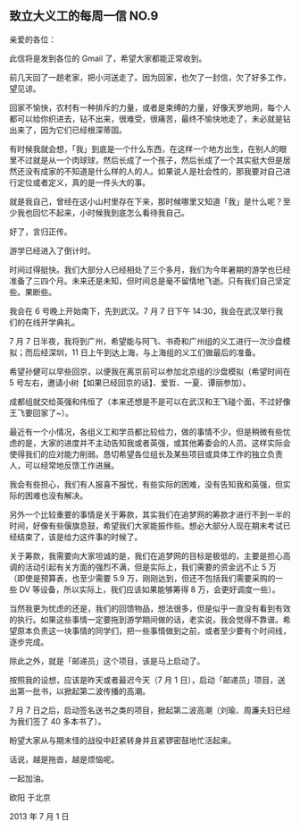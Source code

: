 ## 致立大义工的每周一信 NO.9

亲爱的各位：

此信将是发到各位的 Gmail 了，希望大家都能正常收到。

前几天回了一趟老家，把小河送走了。因为回家，也欠了一封信，欠了好多工作，望见谅。

回家不愉快，农村有一种排斥的力量，或者是束缚的力量，好像天罗地网，每个人都可以给你织进去，钻不出来，很难受，很痛苦，最终不愉快地走了，未必就是钻出来了，因为它们已经根深蒂固。

有时候我就会想，「我」到底是一个什么东西，在这样一个地方出生，在别人的眼里不过就是从一个肉球球，然后长成了一个孩子，然后长成了一个其实挺大但是居然还没有成家的不知道是什么样的人的人。如果说人是社会性的，那我要对自己进行定位或者定义，真的是一件头大的事。

就是我自己，曾经在这小山村里存在下来，那时候哪里又知道「我」是什么呢？至少我也回忆不起来，小时候我到底怎么看待我自己。

好了，言归正传。

游学已经进入了倒计时。

时间过得挺快。我们大部分人已经相处了三个多月，我们为今年暑期的游学也已经准备了三四个月。未来还是未知，但时间总是毫不留情地飞逝。只有我们自己坚定些。果断些。

我会在 6 号晚上开始南下，先到武汉。7 月 7 日下午 14:30，我会在武汉举行我们的在线开学典礼。

7 月 7 日半夜，我将到广州，希望能与阿飞、书奇和广州组的义工进行一次沙盘模拟；而后经深圳，11 日上午到达上海，与上海组的义工们做最后的准备。

希望孙健可以早些回京，以便我在离京前可以参加北京组的沙盘模拟（希望时间在 5 号左右，邀请小树【如果已经回京的话】、爱哲、一夏、谭丽参加）。

成都组就交给英强和伟恒了（本来还想是不是可以在武汉和王飞碰个面，不过好像王飞要回家了~）。

最近有一个小情况，各组义工和学员都比较给力，做的事情不少。但是稍微有些忧虑的是，大家的进度并不主动告知我或者英强，或其他筹委会的人员。这样实际会使得我们的应对能力削弱。恳切希望各位组长及某些项目或具体工作的独立负责人，可以经常地反馈工作进展。

我会有些担心，我们有人报喜不报忧，有些实际的困难，没有告知我和英强，但实际的困难也没有解决。

另外一个比较重要的事情是关于筹款，其实我们在追梦网的筹款才进行不到一半的时间，好像有些偃旗息鼓，希望我们大家能振作些。想必大部分人现在期末考试已经结束了，该是给力这件事的时候了。

关于筹款，我需要向大家坦诚的是，我们在追梦网的目标是极低的，主要是担心高调的活动引起有关方面的强烈不满，但是实际上，我们需要的资金远不止 5 万（即使是预算表，也至少需要 5.9 万，刚刚达到，但还不包括我们需要采购的一些 DV 等设备，所以实际上，我们应该如果能够筹得 8 万，会更好调度一些）。

当然我更为忧虑的还是，我们的回馈物品，想法很多，但是似乎一直没有看到有效的执行。如果这些事情一定要拖到游学期间做的话，老实说，我会觉得不靠谱。希望原本负责这一块事情的同学们，把一些事情做到之前，或者至少要有个时间线，逐步完成。

除此之外，就是「邮递员」这个项目，该是马上启动了。

按照我的设想，应该是昨天或者最迟今天（7 月 1 日），启动「邮递员」项目，送出第一批书，以掀起第二波传播的高潮。

7 月 7 日之后，启动签名送书之类的项目，掀起第二波高潮（刘瑜、周濂夫妇已经为我们签了 40 多本书了）。

盼望大家从与期末怪的战役中赶紧转身并且紧锣密鼓地忙活起来。

话说，越是拖沓，越是烦恼呢。

一起加油。

欧阳 于北京

2013 年 7 月 1 日

